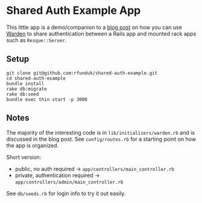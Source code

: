 # Shared Auth Example App

This little app is a demo/companion to a
[blog post](http://ryanfunduk.com/shared-auth-for-rack-apps)
on how you can use
[Warden](https://github.com/hassox/warden/wiki/overview)
to share authentication between a Rails app and mounted
rack apps such as `Resque::Server`.

## Setup

    git clone git@github.com:rfunduk/shared-auth-example.git
    cd shared-auth-example
    bundle install
    rake db:migrate
    rake db:seed
    bundle exec thin start -p 3000

## Notes

The majority of the interesting code is in `lib/initializers/warden.rb`
and is discussed in the blog post. See `config/routes.rb` for a
starting point on how the app is organized.

Short version:

- public, no auth required -> `app/controllers/main_controller.rb`
- private, authentication required -> `app/controllers/admin/main_controller.rb`

See `db/seeds.rb` for login info to try it out easily.
